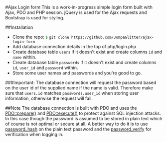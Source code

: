 #Ajax Login form
This is a work-in-progress simple login form built with Ajax, PDO and PHP session. jQuery is used for the Ajax requests and Bootstrap is used for styling.

##Installation
* Clone the repo: <span style="color:green">`$`</span> `git clone https://github.com/JompaGlitter/ajax-login-form`
* Add database connection details in the top of php/login.php
* Create database table `users` if it doesn't exist and create columns `id` and `name` within.
* Create database table `passwords` if it doesn't exist and create columns `id`, `user_id` and `password` within.
* Store some user names and passwords and you're good to go.

###Important:
The database connection will request the password based on the user id of the supplied name if the name is valid. Therefore make sure that `users.id` matches `passwords.user_id` when storing user information, otherwise the request will fail.

##Note
The database connection is built with PDO and uses the [PDO::prepare()][1] and [PDO::execute()][2] to protect against SQL injection attacks. In this case though the password is assumed to be stored in plain text which of course is not optimal or secure at all. A better way to do it is to use [password_hash][3] on the plain text password and the [password_verify][4] for verification when logging in.

[1]: http://php.net/manual/en/pdo.prepare.php "PDO::prepare() on php.net"
[2]: http://php.net/manual/en/pdostatement.execute.php "PDO::execute() on php.net"
[3]: http://php.net/manual/en/function.password-hash.php "password_hash() on php.net"
[4]: http://php.net/manual/en/function.password-verify.php "password_verify() on php.net"